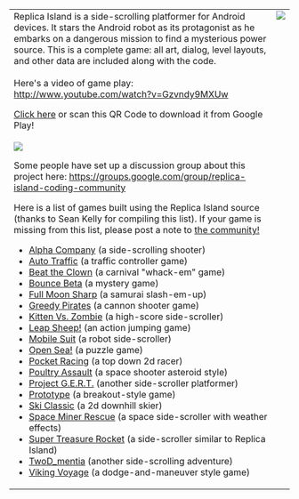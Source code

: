 <table border='0'>
<tr>
<td valign='top'>
Replica Island is a side-scrolling platformer for Android devices.  It stars the Android robot as its protagonist as he embarks on a dangerous mission to find a mysterious power source.  This is a complete game: all art, dialog, level layouts, and other data are included along with the code.<br>
<br>
Here's a video of game play:<br>
<a href='http://www.youtube.com/watch?v=Gzvndy9MXUw'>http://www.youtube.com/watch?v=Gzvndy9MXUw</a>

<a href='https://play.google.com/store/apps/details?id=com.replica.replicaisland&hl=en'>Click here</a> or scan this QR Code to download it from Google Play!<br>
<br>
<img src='http://replicaisland.net/img/market_link_qr.png' />

Some people have set up a discussion group about this project here: <a href='https://groups.google.com/group/replica-island-coding-community'>https://groups.google.com/group/replica-island-coding-community</a>

Here is a list of games built using the Replica Island source (thanks to Sean Kelly for compiling this list).  If your game is missing from this list, please post a note to <a href='https://groups.google.com/group/replica-island-coding-community'>the community!</a>

<ul><li><a href='http://www.androidzoom.com/android_games/arcade_and_action/alpha-company_qabq.html'>Alpha Company</a> (a side-scrolling shooter)<br>
</li><li><a href='https://market.android.com/details?id=com.speknid.autotrafego'>Auto Traffic</a> (a traffic controller game)<br>
</li><li><a href='https://market.android.com/details?id=BLIP.BeatTheClownBeta'>Beat the Clown</a> (a carnival "whack-em" game)<br>
</li><li><a href='http://www.androidzoom.com/android_games/arcade_and_action/bounce-beta_obtt.html'>Bounce Beta</a> (a mystery game)<br>
</li><li><a href='https://play.google.com/store/apps/details?id=com.full.moon.sharp'>Full Moon Sharp</a> (a samurai slash-em-up)<br>
</li><li><a href='https://market.android.com/details?id=com.trevorboyle.greedypirates'>Greedy Pirates</a> (a cannon shooter game)<br>
</li><li><a href='https://play.google.com/store/apps/details?id=com.kittenvzombie'>Kitten Vs. Zombie</a> (a high-score side-scroller)<br>
</li><li><a href='https://market.android.com/details?id=com.turtlerockstudios.LeapSheep'>Leap Sheep!</a> (an action jumping game)<br>
</li><li><a href='https://market.android.com/details?id=com.replica.replicaislandlam'>Mobile Suit</a> (a robot side-scroller)<br>
</li><li><a href='https://play.google.com/store/apps/details?id=com.thepixelizers.android.opensea.ui'>Open Sea!</a> (a puzzle game)<br>
</li><li><a href='https://market.android.com/details?id=com.measuredsoftware.android.pocketracing'>Pocket Racing</a> (a top down 2d racer)<br>
</li><li><a href='https://market.android.com/details?id=com.metaphace.shooterone'>Poultry Assault</a> (a space shooter asteroid style)<br>
</li><li><a href='https://market.android.com/details?id=SamuraiAgent.gert'>Project G.E.R.T.</a> (another side-scroller platformer)<br>
</li><li><a href='https://market.android.com/details?id=com.ted.StarBlaster'>Prototype</a> (a breakout-style game)<br>
</li><li><a href='https://market.android.com/details?id=net.fizzl.ski'>Ski Classic</a> (a 2d downhill skier)<br>
</li><li><a href='https://market.android.com/details?id=com.dmcgames.spacerescue'>Space Miner Rescue</a> (a space side-scroller with weather effects)<br>
</li><li><a href='https://market.android.com/details?id=com.supertreasurerocket.treasuregame'>Super Treasure Rocket</a> (a side-scroller similar to Replica Island)<br>
</li><li><a href='https://market.android.com/details?id=twodmentia.android'>TwoD_mentia</a> (another side-scrolling adventure)<br>
</li><li><a href='https://market.android.com/details?id=bertke.viking.voyage.trial'>Viking Voyage</a> (a dodge-and-maneuver style game)</li></ul>

</td>
<td valign='top'>
<img src='http://replicaisland.net/img/wanda_and_andou.png' />
</td>
</tr>
</table>